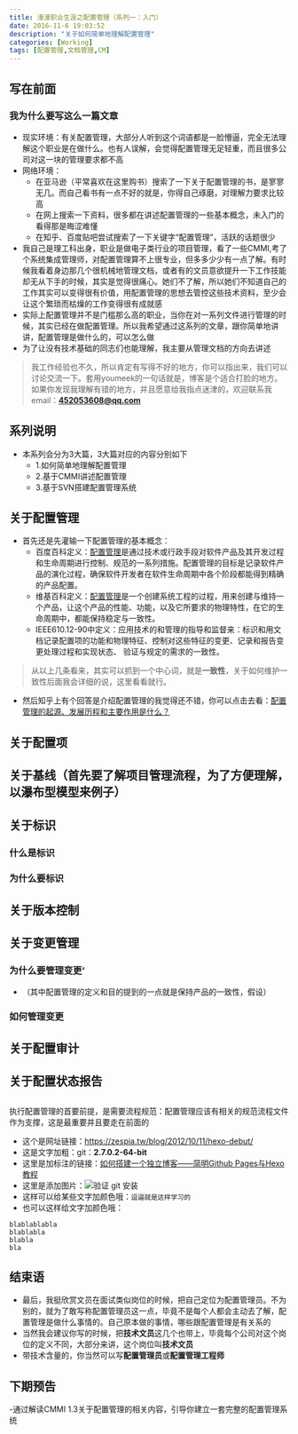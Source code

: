 ```yaml
---
title: 漫漫职业生涯之配置管理（系列一：入门）
date: 2016-11-6 19:03:52
description: "关于如何简单地理解配置管理"
categories: [Working]
tags: [配置管理,文档管理,CM]
---
```



<!-- more -->


## 写在前面 

### 我为什么要写这么一篇文章

- 现实环境：有关配置管理，大部分人听到这个词语都是一脸懵逼，完全无法理解这个职业是在做什么。也有人误解，会觉得配置管理无足轻重，而且很多公司对这一块的管理要求都不高
- 网络环境：
	- 在亚马逊（平常喜欢在这里购书）搜索了一下关于配置管理的书，是寥寥无几。而自己看书有一点不好的就是，你得自己琢磨，对理解力要求比较高
	- 在网上搜索一下资料，很多都在讲述配置管理的一些基本概念，未入门的看得那是晦涩难懂
	- 在知乎、百度贴吧尝试搜索了一下关键字“配置管理”，活跃的话题很少
- 我自己是理工科出身，职业是做电子类行业的项目管理，看了一些CMMI,考了个系统集成管理师，对配置管理算不上很专业，但多多少少有一点了解。有时候我看着身边那几个很机械地管理文档，或者有的文员意欲提升一下工作技能却无从下手的时候，其实是觉得很痛心。她们不了解，所以她们不知道自己的工作其实可以变得很有价值，用配置管理的思想去管控这些技术资料，至少会让这个繁琐而枯燥的工作变得很有成就感
- 实际上配置管理并不是门槛那么高的职业，当你在对一系列文件进行管理的时候，其实已经在做配置管理。所以我希望通过这系列的文章，跟你简单地讲讲，配置管理是做什么的，可以怎么做
- 为了让没有技术基础的同志们也能理解，我主要从管理文档的方向去讲述

> 我工作经验也不久，所以肯定有写得不好的地方，你可以指出来，我们可以讨论交流一下。套用youmeek的一句话就是，博客是个适合打脸的地方。如果你发现我理解有错的地方，并且愿意给我指点迷津的，欢迎联系我email：**452053608@qq.com**

## 系列说明
- 本系列会分为3大篇，3大篇对应的内容分别如下
	- 1.如何简单地理解配置管理
	- 2.基于CMMI讲述配置管理
	- 3.基于SVN搭建配置管理系统

## 关于配置管理

- 首先还是先灌输一下配置管理的基本概念：
	- 百度百科定义：[配置管理](http://baike.baidu.com/link?url=LiT1QsAwa3d929efYNCvB7a5-knpHls4HPcOrCz_e6b6g988EMvRgOWHPIRT4iQKaiDA8GFdZ0hfh5Ed_I_PWgcNrTw9cF7_Gc6c_286yRUUaU1BTctqG-mnPB6R668L)是通过技术或行政手段对软件产品及其开发过程和生命周期进行控制、规范的一系列措施。配置管理的目标是记录软件产品的演化过程，确保软件开发者在软件生命周期中各个阶段都能得到精确的产品配置。
	- 维基百科定义：[配置管理](https://zh.wikipedia.org/wiki/%E7%B5%84%E6%85%8B%E7%AE%A1%E7%90%86)是一个创建系统工程的过程，用来创建与维持一个产品，让这个产品的性能、功能，以及它所要求的物理特性，在它的生命周期中，都能保持稳定与一致性。
	- IEEE610.12-90中定义：应用技术的和管理的指导和监督来：标识和用文档记录配置项的功能和物理特征、控制对这些特征的变更、记录和报告变更处理过程和实现状态、 验证与规定的需求的一致性。
>从以上几条看来，其实可以抓到一个中心词，就是**一致性**，关于如何维护一致性后面我会详细的说，这里看看就行。

- 然后知乎上有个回答是介绍配置管理的我觉得还不错，你可以点击去看：[配置管理的起源、发展历程和主要作用是什么？](https://www.zhihu.com/question/20621014)

## 关于配置项

## 关于基线（首先要了解项目管理流程，为了方便理解，以瀑布型模型来例子）

## 关于标识

### 什么是标识

### 为什么要标识


## 关于版本控制

## 关于变更管理

### 为什么要管理变更‘
- （其中配置管理的定义和目的提到的一点就是保持产品的一致性，假设） 
### 如何管理变更


## 关于配置审计

## 关于配置状态报告

## 

执行配置管理的首要前提，是需要流程规范：配置管理应该有相关的规范流程文件作为支撑，这是最重要并且要走在前面的
- 这个是网址链接：<https://zespia.tw/blog/2012/10/11/hexo-debut/>
- 这是文字加粗：git：**2.7.0.2-64-bit**
- 这里是加标注的链接：[如何搭建一个独立博客——简明Github Pages与Hexo教程](http://www.jianshu.com/p/05289a4bc8b2)
- 这里是添加图片：![验证 git 安装](http://img.youmeek.com/2016/hexo-start-a-1.jpg)
- 这样可以给某些文字加颜色哦：`逗逼就是这样学习的`
- 也可以这样给文字加颜色哦：
``` 
blablablabla
blablabla
blabla
bla
```
## 结束语

- 最后，我挺欣赏文员在面试类似岗位的时候，把自己定位为配置管理员。不为别的，就为了敢写称配置管理员这一点，毕竟不是每个人都会主动去了解，配置管理是做什么事情的。自己原本做的事情，哪些跟配置管理是有关系的
- 当然我会建议你写的时候，把**技术文员**这几个也带上，毕竟每个公司对这个岗位的定义不同，大部分来讲，这个岗位叫**技术文员**
- 带技术含量的，你当然可以写**配置管理员**或**配置管理工程师**

## 下期预告

-通过解读CMMI 1.3关于配置管理的相关内容，引导你建立一套完整的配置管理系统 
